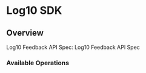 # Log10 SDK

## Overview

Log10 Feedback API Spec: Log10 Feedback API Spec

### Available Operations
